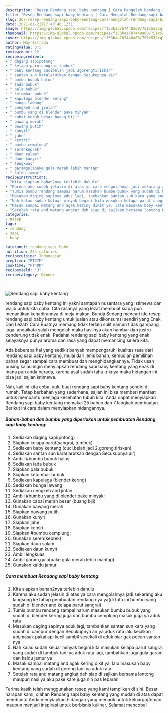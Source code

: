 ```yaml
---
description: "Resep Rendang sapi baby kentang | Cara Mengolah Rendang sapi baby kentang Yang Bikin Ngiler"
title: "Resep Rendang sapi baby kentang | Cara Mengolah Rendang sapi baby kentang Yang Bikin Ngiler"
slug: 267-resep-rendang-sapi-baby-kentang-cara-mengolah-rendang-sapi-baby-kentang-yang-bikin-ngiler
date: 2021-01-22T17:43:46.123Z
image: https://img-global.cpcdn.com/recipes/f153baa7b7448a60/751x532cq70/rendang-sapi-baby-kentang-foto-resep-utama.jpg
thumbnail: https://img-global.cpcdn.com/recipes/f153baa7b7448a60/751x532cq70/rendang-sapi-baby-kentang-foto-resep-utama.jpg
cover: https://img-global.cpcdn.com/recipes/f153baa7b7448a60/751x532cq70/rendang-sapi-baby-kentang-foto-resep-utama.jpg
author: May Estrada
ratingvalue: 3.5
reviewcount: 12
recipeingredient:
- " daging sapipotong"
- " kelapa parutsangrai tumbuk"
- " baby kentang cucibelah jadi 2gorengtiriskan"
- " santan sun karalarutkan dengan Secukupnya air"
- " bumbu bubuk halus"
- " lada bubuk"
- " pala bubuk"
- " ketumbar bubuk"
- " kapulaga blender kering"
- " bunga lawang"
- " cengkeh and jintan"
- " bumbu yang di blender pake minyak"
- " cabai merah besar buang biji"
- " bawang merah"
- " bawang putih"
- " kunyit"
- " jahe"
- " kemiri"
- " bumbu cemplung"
- " serehkeprek"
- " daun salam"
- " daun kunyit"
- " lengkuas"
- " garamgulapake gula merah lebih mantap"
- " kaldu jamur"
recipeinstructions:
- "Kita siapkan bahan2nya terlebih dahulu"
- "Karena aku sudah jelasin di atas ya cara mengolahnya jadi sekarang aku langsung ke tahap pembuatan rendang nya ya(di foto ini bumbu yang sudah di blender and kelapa parut sangrai)"
- "Tumis bumbu rendang sampai harum,masukan bumbu bubuk yang sudah di blender kering juga dan bumbu cemplung masuk juga ya aduk rata"
- "Masukan daging sapinya aduk lagi, tambahkan santan sun kara yang sudah di campur dengan Secukupnya air ya,aduk rata lalu kecilkan api,masak pakai api kecil sambil sesekali di aduk biar gak pecah santan nya"
- "Nah kalau sudah keluar minyak begini kita masukan kelapa parut sangrai yang sudah di tumbuk tadi ya aduk rata lagi, tambahkan juga gula garam dan kaldu jamur ya"
- "Masak sampai matang and agak kering dikit ya, lalu masukan baby kentang yang sudah di goreng tadi ya aduk rata"
- "Setelah rata and matang angkat deh siap di sajikan bersama lontong maupun nasi ya,aku pake kare juga nih pas lebaran"
categories:
- Resep
tags:
- rendang
- sapi
- baby

katakunci: rendang sapi baby 
nutrition: 264 calories
recipecuisine: Indonesian
preptime: "PT37M"
cooktime: "PT40M"
recipeyield: "3"
recipecategory: Dinner

---
```



![Rendang sapi baby kentang](https://img-global.cpcdn.com/recipes/f153baa7b7448a60/751x532cq70/rendang-sapi-baby-kentang-foto-resep-utama.jpg)


rendang sapi baby kentang ini yakni santapan nusantara yang istimewa dan wajib untuk kita coba. Cita rasanya yang lezat membuat siapa pun menantikan kehadirannya di meja makan.
Bunda Sedang mencari ide resep rendang sapi baby kentang untuk jualan atau dikonsumsi sendiri yang Enak Dan Lezat? Cara Buatnya memang tidak terlalu sulit namun tidak gampang juga. andaikata salah mengolah maka hasilnya akan hambar dan justru cenderung tidak enak. Padahal rendang sapi baby kentang yang enak selayaknya punya aroma dan rasa yang dapat memancing selera kita.



Ada beberapa hal yang sedikit banyak mempengaruhi kualitas rasa dari rendang sapi baby kentang, mulai dari jenis bahan, kemudian pemilihan bahan segar sampai cara membuat dan menghidangkannya. Tidak usah pusing kalau ingin menyiapkan rendang sapi baby kentang yang enak di mana pun anda berada, karena asal sudah tahu triknya maka hidangan ini bisa jadi sajian istimewa.


Nah, kali ini kita coba, yuk, buat rendang sapi baby kentang sendiri di rumah. Tetap berbahan yang sederhana, sajian ini bisa memberi manfaat untuk membantu menjaga kesehatan tubuh kita. Anda dapat menyiapkan Rendang sapi baby kentang memakai 25 bahan dan 7 langkah pembuatan. Berikut ini cara dalam menyiapkan hidangannya.

<!--inarticleads1-->

##### Bahan-bahan dan bumbu yang diperlukan untuk pembuatan Rendang sapi baby kentang:

1. Sediakan  daging sapi(potong)
1. Siapkan  kelapa parut(sangrai, tumbuk)
1. Sediakan  baby kentang (cuci,belah jadi 2,goreng,tiriskan)
1. Sediakan  santan sun kara(larutkan dengan Secukupnya air)
1. Ambil  #bumbu bubuk halus:
1. Sediakan  lada bubuk
1. Siapkan  pala bubuk
1. Siapkan  ketumbar bubuk
1. Sediakan  kapulaga (blender kering)
1. Sediakan  bunga lawang
1. Sediakan  cengkeh and jintan
1. Ambil  #bumbu yang di blender pake minyak:
1. Gunakan  cabai merah besar (buang biji)
1. Gunakan  bawang merah
1. Siapkan  bawang putih
1. Gunakan  kunyit
1. Siapkan  jahe
1. Siapkan  kemiri
1. Siapkan  #bumbu cemplung:
1. Gunakan  sereh(keprek)
1. Siapkan  daun salam
1. Sediakan  daun kunyit
1. Ambil  lengkuas
1. Ambil  garam,gula(pake gula merah lebih mantap)
1. Gunakan  kaldu jamur




<!--inarticleads2-->

##### Cara membuat Rendang sapi baby kentang:

1. Kita siapkan bahan2nya terlebih dahulu
1. Karena aku sudah jelasin di atas ya cara mengolahnya jadi sekarang aku langsung ke tahap pembuatan rendang nya ya(di foto ini bumbu yang sudah di blender and kelapa parut sangrai)
1. Tumis bumbu rendang sampai harum,masukan bumbu bubuk yang sudah di blender kering juga dan bumbu cemplung masuk juga ya aduk rata
1. Masukan daging sapinya aduk lagi, tambahkan santan sun kara yang sudah di campur dengan Secukupnya air ya,aduk rata lalu kecilkan api,masak pakai api kecil sambil sesekali di aduk biar gak pecah santan nya
1. Nah kalau sudah keluar minyak begini kita masukan kelapa parut sangrai yang sudah di tumbuk tadi ya aduk rata lagi, tambahkan juga gula garam dan kaldu jamur ya
1. Masak sampai matang and agak kering dikit ya, lalu masukan baby kentang yang sudah di goreng tadi ya aduk rata
1. Setelah rata and matang angkat deh siap di sajikan bersama lontong maupun nasi ya,aku pake kare juga nih pas lebaran




Terima kasih telah menggunakan resep yang kami tampilkan di sini. Besar harapan kami, olahan Rendang sapi baby kentang yang mudah di atas dapat membantu Anda menyiapkan hidangan yang menarik untuk keluarga/teman maupun menjadi inspirasi untuk berbisnis kuliner. Selamat mencoba!
